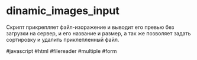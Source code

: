 # dinamic_images_input

Скрипт прикрепляет файл-изоражение и выводит его превью без загрузки на сервер, и его название и размер, а так же позволяет задать сортировку и удалить приклепленный файл.

#javascript #html #filereader #multiple #form
